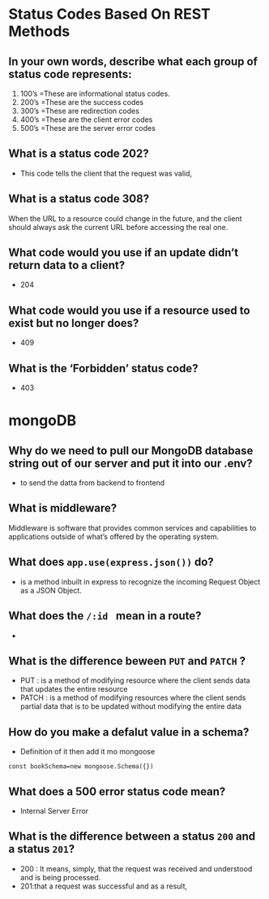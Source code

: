 # Status Codes Based On REST Methods  

## In your own words, describe what each group of status code represents:
1. 100’s =These are informational status codes. 
2. 200’s =These are the success codes
3. 300’s =These are redirection codes
4. 400’s =These are the client error codes
5. 500’s =These are the server error codes  

## What is a status code 202?  
* This code tells the client that the request was valid, 

## What is a status code 308?  
 When the URL to a resource could change in the future, and the client should always ask the current URL before accessing the real one.

## What code would you use if an update didn’t return data to a client?  
* 204  

## What code would you use if a resource used to exist but no longer does?  
* 409  

## What is the ‘Forbidden’ status code?
* 403  

# mongoDB 

## Why do we need to pull our MongoDB database string out of our server and put it into our .env?  
* to send the datta from backend to frontend   

## What is middleware?  
Middleware is software that provides common services and capabilities to applications outside of what’s offered by the operating system.  

## What does `app.use(express.json())` do?  
*  is a method inbuilt in express to recognize the incoming Request Object as a JSON Object. 

## What does the `/:id ` mean in a route?  
* 

## What is the difference beween `PUT` and `PATCH` ?  
* PUT : is a method of modifying resource where the client sends data that updates the entire resource
* PATCH : is a method of modifying resources where the client sends partial data that is to be updated without modifying the entire data  

## How do you make a defalut value in a schema?  
* Definition of it then add it mo mongoose 
``` 
const bookSchema=new mongoose.Schema({})  
```

## What does a 500 error status code mean?  
* Internal Server Error  

## What is the difference between a status `200` and a status `201`?  
* 200 : It means, simply, that the request was received and understood and is being processed.  
* 201:that a request was successful and as a result,
